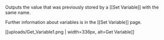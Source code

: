 Outputs the value that was previously stored by a [[Set Variable]] with the same name.

Further information about variables is in the [[Set Variable]] page.

[[uploads/Get_Variable1.png | width=336px, alt=Get Variable]]